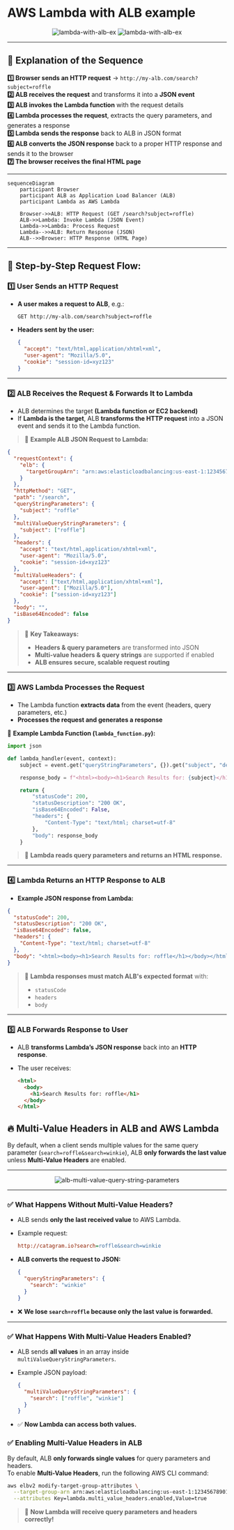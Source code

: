 # AWS Lambda with ALB example

<div style="text-align: center;">
  <img src="images/1.lambda-with-alb-ex.png" alt="lambda-with-alb-ex" />
  <img src="images/2.lambda-with-alb-ex.png" alt="lambda-with-alb-ex" />
</div>

---

## 📝 **Explanation of the Sequence**

**1️⃣ Browser sends an HTTP request** → `http://my-alb.com/search?subject=roffle`  
**2️⃣ ALB receives the request** and transforms it into a **JSON event**  
**3️⃣ ALB invokes the Lambda function** with the request details  
**4️⃣ Lambda processes the request**, extracts the query parameters, and generates a response  
**5️⃣ Lambda sends the response** back to ALB in JSON format  
**6️⃣ ALB converts the JSON response** back to a proper HTTP response and sends it to the browser  
**7️⃣ The browser receives the final HTML page**

---

```mermaid
sequenceDiagram
    participant Browser
    participant ALB as Application Load Balancer (ALB)
    participant Lambda as AWS Lambda

    Browser->>ALB: HTTP Request (GET /search?subject=roffle)
    ALB->>Lambda: Invoke Lambda (JSON Event)
    Lambda->>Lambda: Process Request
    Lambda-->>ALB: Return Response (JSON)
    ALB-->>Browser: HTTP Response (HTML Page)
```

---

## 🔀 **Step-by-Step Request Flow:**

### **1️⃣ User Sends an HTTP Request**

- **A user makes a request to ALB**, e.g.:

  ```http
  GET http://my-alb.com/search?subject=roffle
  ```

- **Headers sent by the user:**

  ```json
  {
    "accept": "text/html,application/xhtml+xml",
    "user-agent": "Mozilla/5.0",
    "cookie": "session-id=xyz123"
  }
  ```

---

### **2️⃣ ALB Receives the Request & Forwards It to Lambda**

- ALB determines the target **(Lambda function or EC2 backend)**
- If **Lambda is the target**, ALB **transforms the HTTP request** into a JSON event and sends it to the Lambda function.

> 📌 **Example ALB JSON Request to Lambda:**

```json
{
  "requestContext": {
    "elb": {
      "targetGroupArn": "arn:aws:elasticloadbalancing:us-east-1:123456789012:targetgroup/my-target-group"
    }
  },
  "httpMethod": "GET",
  "path": "/search",
  "queryStringParameters": {
    "subject": "roffle"
  },
  "multiValueQueryStringParameters": {
    "subject": ["roffle"]
  },
  "headers": {
    "accept": "text/html,application/xhtml+xml",
    "user-agent": "Mozilla/5.0",
    "cookie": "session-id=xyz123"
  },
  "multiValueHeaders": {
    "accept": ["text/html,application/xhtml+xml"],
    "user-agent": ["Mozilla/5.0"],
    "cookie": ["session-id=xyz123"]
  },
  "body": "",
  "isBase64Encoded": false
}
```

> 📌 **Key Takeaways:**
>
> - **Headers & query parameters** are transformed into JSON
> - **Multi-value headers & query strings** are supported if enabled
> - **ALB ensures secure, scalable request routing**

---

### **3️⃣ AWS Lambda Processes the Request**

- The Lambda function **extracts data** from the event (headers, query parameters, etc.)
- **Processes the request and generates a response**

📜 **Example Lambda Function (`lambda_function.py`):**

```python
import json

def lambda_handler(event, context):
    subject = event.get("queryStringParameters", {}).get("subject", "default")

    response_body = f"<html><body><h1>Search Results for: {subject}</h1></body></html>"

    return {
        "statusCode": 200,
        "statusDescription": "200 OK",
        "isBase64Encoded": False,
        "headers": {
            "Content-Type": "text/html; charset=utf-8"
        },
        "body": response_body
    }
```

> 📌 **Lambda reads query parameters and returns an HTML response.**

---

### **4️⃣ Lambda Returns an HTTP Response to ALB**

- **Example JSON response from Lambda:**

```json
{
  "statusCode": 200,
  "statusDescription": "200 OK",
  "isBase64Encoded": false,
  "headers": {
    "Content-Type": "text/html; charset=utf-8"
  },
  "body": "<html><body><h1>Search Results for: roffle</h1></body></html>"
}
```

> 📌 **Lambda responses must match ALB's expected format** with:
>
> - `statusCode`
> - `headers`
> - `body`

---

### **5️⃣ ALB Forwards Response to User**

- ALB **transforms Lambda’s JSON response** back into an **HTTP response**.
- The user receives:

  ```html
  <html>
    <body>
      <h1>Search Results for: roffle</h1>
    </body>
  </html>
  ```

## 🔥 **Multi-Value Headers in ALB and AWS Lambda**

By default, when a client sends multiple values for the same query parameter (`search=roffle&search=winkie`), ALB **only forwards the last value** unless **Multi-Value Headers** are enabled.

---

<div style="text-align: center;">
  <img src="images/alb-multi-value-query-string-parameters.png" alt="alb-multi-value-query-string-parameters" />
</div>

---

### **✅ What Happens Without Multi-Value Headers?**

- ALB sends **only the last received value** to AWS Lambda.
- Example request:

  ```ini
  http://catagram.io?search=roffle&search=winkie
  ```

- **ALB converts the request to JSON:**

  ```json
  {
    "queryStringParameters": {
      "search": "winkie"
    }
  }
  ```

- ❌ **We lose `search=roffle` because only the last value is forwarded.**

---

### **✅ What Happens With Multi-Value Headers Enabled?**

- ALB sends **all values** in an array inside `multiValueQueryStringParameters`.
- Example JSON payload:

  ```json
  {
    "multiValueQueryStringParameters": {
      "search": ["roffle", "winkie"]
    }
  }
  ```

- ✅ **Now Lambda can access both values.**

### **✅ Enabling Multi-Value Headers in ALB**

By default, ALB **only forwards single values** for query parameters and headers.  
To enable **Multi-Value Headers**, run the following AWS CLI command:

```sh
aws elbv2 modify-target-group-attributes \
  --target-group-arn arn:aws:elasticloadbalancing:us-east-1:123456789012:targetgroup/my-target-group/123abc \
  --attributes Key=lambda.multi_value_headers.enabled,Value=true
```

> 📌 **Now Lambda will receive query parameters and headers correctly!**
